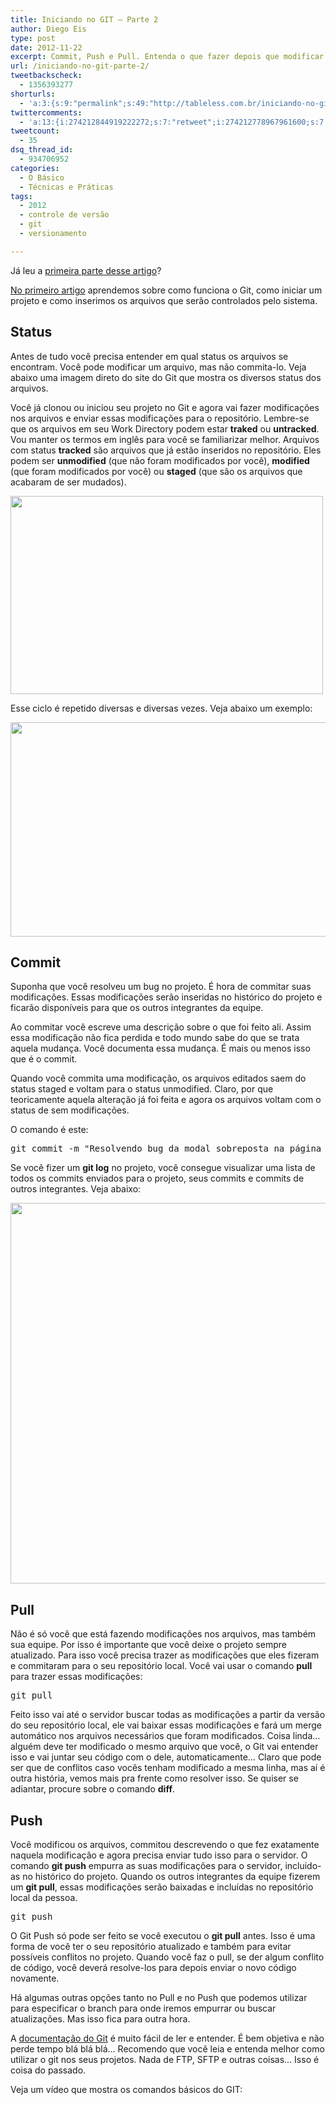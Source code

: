 ```yaml
---
title: Iniciando no GIT – Parte 2
author: Diego Eis
type: post
date: 2012-11-22
excerpt: Commit, Push e Pull. Entenda o que fazer depois que modificar arquivos.
url: /iniciando-no-git-parte-2/
tweetbackscheck:
  - 1356393277
shorturls:
  - 'a:3:{s:9:"permalink";s:49:"http://tableless.com.br/iniciando-no-git-parte-2/";s:7:"tinyurl";s:26:"http://tinyurl.com/ceqpfkt";s:4:"isgd";s:19:"http://is.gd/sKmy4V";}'
twittercomments:
  - 'a:13:{i:274212844919222272;s:7:"retweet";i:274212778967961600;s:7:"retweet";i:274209157748502528;s:7:"retweet";i:272137459779907584;s:7:"retweet";i:272082829716893696;s:7:"retweet";i:271976153319890944;s:7:"retweet";i:271724965462691840;s:7:"retweet";i:271688569326800896;s:7:"retweet";i:271688195924705280;s:7:"retweet";i:278558260628451330;s:7:"retweet";i:281460997875695616;s:7:"retweet";i:281459505919823873;s:7:"retweet";i:280025936605347840;s:7:"retweet";}'
tweetcount:
  - 35
dsq_thread_id:
  - 934706952
categories:
  - O Básico
  - Técnicas e Práticas
tags:
  - 2012
  - controle de versão
  - git
  - versionamento

---
```

Já leu a [primeira parte desse artigo][1]? 

[No primeiro artigo][1] aprendemos sobre como funciona o Git, como iniciar um projeto e como inserimos os arquivos que serão controlados pelo sistema. 

## Status

Antes de tudo você precisa entender em qual status os arquivos se encontram. Você pode modificar um arquivo, mas não commita-lo. Veja abaixo uma imagem direto do site do Git que mostra os diversos status dos arquivos.

Você já clonou ou iniciou seu projeto no Git e agora vai fazer modificações nos arquivos e enviar essas modificações para o repositório. Lembre-se que os arquivos em seu Work Directory podem estar **traked** ou **untracked**. Vou manter os termos em inglês para você se familiarizar melhor. Arquivos com status **tracked** são arquivos que já estão inseridos no repositório. Eles podem ser **unmodified** (que não foram modificados por você), **modified** (que foram modificados por você) ou **staged** (que são os arquivos que acabaram de ser mudados).

<img src="http://tableless.com.br/wp-content/uploads/2012/11/18333fig0201-tn.png" alt="" title="18333fig0201-tn" width="500" height="317" class="alignnone size-full wp-image-7272" srcset="uploads/2012/11/18333fig0201-tn.png 500w, uploads/2012/11/18333fig0201-tn-300x190.png 300w" sizes="(max-width: 500px) 100vw, 500px" />

Esse ciclo é repetido diversas e diversas vezes. Veja abaixo um exemplo:

[<img src="http://tableless.com.br/wp-content/uploads/2012/11/git2-1024x549.jpg" alt="" title="git2" width="640" height="343" class="alignnone size-large wp-image-7273" srcset="uploads/2012/11/git2-1024x549.jpg 1024w, uploads/2012/11/git2-300x161.jpg 300w, uploads/2012/11/git2.jpg 1131w" sizes="(max-width: 640px) 100vw, 640px" />][2]

## Commit

Suponha que você resolveu um bug no projeto. É hora de commitar suas modificações. Essas modificações serão inseridas no histórico do projeto e ficarão disponíveis para que os outros integrantes da equipe.

Ao commitar você escreve uma descrição sobre o que foi feito ali. Assim essa modificação não fica perdida e todo mundo sabe do que se trata aquela mudança. Você documenta essa mudança. É mais ou menos isso que é o commit.
  
Quando você commita uma modificação, os arquivos editados saem do status staged e voltam para o status unmodified. Claro, por que teoricamente aquela alteração já foi feita e agora os arquivos voltam com o status de sem modificações.

O comando é este:

<pre>git commit -m "Resolvendo bug da modal sobreposta na página de pagamentos."</pre>

Se você fizer um **git log** no projeto, você consegue visualizar uma lista de todos os commits enviados para o projeto, seus commits e commits de outros integrantes. Veja abaixo:

<img src="http://tableless.com.br/wp-content/uploads/2012/11/Screen-Shot-2012-11-19-at-12.17.50-PM.png" alt="" title="Screen Shot 2012-11-19 at 12.17.50 PM" width="756" height="609" class="alignnone size-full wp-image-7274" srcset="uploads/2012/11/Screen-Shot-2012-11-19-at-12.17.50-PM.png 756w, uploads/2012/11/Screen-Shot-2012-11-19-at-12.17.50-PM-300x241.png 300w" sizes="(max-width: 756px) 100vw, 756px" />

## Pull

Não é só você que está fazendo modificações nos arquivos, mas também sua equipe. Por isso é importante que você deixe o projeto sempre atualizado. Para isso você precisa trazer as modificações que eles fizeram e commitaram para o seu repositório local. Você vai usar o comando **pull** para trazer essas modificações:

<pre>git pull</pre>

Feito isso vai até o servidor buscar todas as modificações a partir da versão do seu repositório local, ele vai baixar essas modificações e fará um merge automático nos arquivos necessários que foram modificados. Coisa linda&#8230; alguém deve ter modificado o mesmo arquivo que você, o Git vai entender isso e vai juntar seu código com o dele, automaticamente&#8230; Claro que pode ser que de conflitos caso vocês tenham modificado a mesma linha, mas aí é outra história, vemos mais pra frente como resolver isso. Se quiser se adiantar, procure sobre o comando **diff**.

## Push

Você modificou os arquivos, commitou descrevendo o que fez exatamente naquela modificação e agora precisa enviar tudo isso para o servidor. O comando **git push** empurra as suas modificações para o servidor, incluido-as no histórico do projeto. Quando os outros integrantes da equipe fizerem um **git pull**, essas modificações serão baixadas e incluídas no repositório local da pessoa.

<pre>git push</pre>

O Git Push só pode ser feito se você executou o **git pull** antes. Isso é uma forma de você ter o seu repositório atualizado e também para evitar possíveis conflitos no projeto. Quando você faz o pull, se der algum conflito de código, você deverá resolve-los para depois enviar o novo código novamente.

Há algumas outras opções tanto no Pull e no Push que podemos utilizar para especificar o branch para onde iremos empurrar ou buscar atualizações. Mas isso fica para outra hora.

A [documentação do Git][3] é muito fácil de ler e entender. É bem objetiva e não perde tempo blá blá blá&#8230; Recomendo que você leia e entenda melhor como utilizar o git nos seus projetos. Nada de FTP, SFTP e outras coisas&#8230; Isso é coisa do passado.

Veja um vídeo que mostra os comandos básicos do GIT:

 [1]: http://tableless.com.br/iniciando-no-git-parte-1/
 [2]: http://tableless.com.br/wp-content/uploads/2012/11/git2.jpg
 [3]: http://git-scm.com/docs